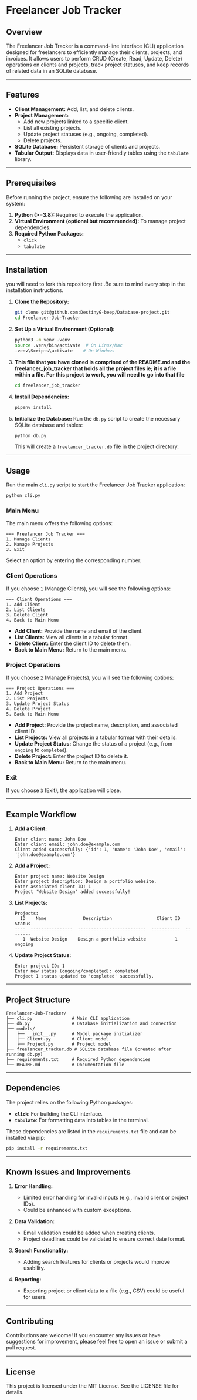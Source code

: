 # Freelancer Job Tracker

## Overview
The Freelancer Job Tracker is a command-line interface (CLI) application designed for freelancers to efficiently manage their clients, projects, and invoices. It allows users to perform CRUD (Create, Read, Update, Delete) operations on clients and projects, track project statuses, and keep records of related data in an SQLite database.

---

## Features

- **Client Management:** Add, list, and delete clients.
- **Project Management:**
  - Add new projects linked to a specific client.
  - List all existing projects.
  - Update project statuses (e.g., ongoing, completed).
  - Delete projects.
- **SQLite Database:** Persistent storage of clients and projects.
- **Tabular Output:** Displays data in user-friendly tables using the `tabulate` library.

---

## Prerequisites

Before running the project, ensure the following are installed on your system:

1. **Python (>=3.8):** Required to execute the application.
2. **Virtual Environment (optional but recommended):** To manage project dependencies.
3. **Required Python Packages:**
   - `click`
   - `tabulate`

---

## Installation
you will need to fork this repository first .Be sure to mind every step in the installation instructions.

1. **Clone the Repository:**
   ```bash
   git clone git@github.com:DestinyG-beep/Database-project.git
   cd Freelancer-Job-Tracker
   ```

2. **Set Up a Virtual Environment (Optional):**
   ```bash
   python3 -m venv .venv
   source .venv/bin/activate  # On Linux/Mac
   .venv\Scripts\activate    # On Windows
   ```
3. **This file that you have cloned is comprised of the README.md and the freelancer_job_tracker that holds all the project files ie; it is a file within a file. For this project to work, you will need to go into that file**
   ```bash
   cd freelancer_job_tracker
   ```

4. **Install Dependencies:**
   ```bash
   pipenv install
   ```

5. **Initialize the Database:**
   Run the `db.py` script to create the necessary SQLite database and tables:
   ```bash
   python db.py
   ```
   This will create a `freelancer_tracker.db` file in the project directory.

---

## Usage

Run the main `cli.py` script to start the Freelancer Job Tracker application:
```bash
python cli.py
```

### Main Menu
The main menu offers the following options:
```plaintext
=== Freelancer Job Tracker ===
1. Manage Clients
2. Manage Projects
3. Exit
```

Select an option by entering the corresponding number.

### Client Operations
If you choose `1` (Manage Clients), you will see the following options:
```plaintext
=== Client Operations ===
1. Add Client
2. List Clients
3. Delete Client
4. Back to Main Menu
```
- **Add Client:** Provide the name and email of the client.
- **List Clients:** View all clients in a tabular format.
- **Delete Client:** Enter the client ID to delete them.
- **Back to Main Menu:** Return to the main menu.

### Project Operations
If you choose `2` (Manage Projects), you will see the following options:
```plaintext
=== Project Operations ===
1. Add Project
2. List Projects
3. Update Project Status
4. Delete Project
5. Back to Main Menu
```
- **Add Project:** Provide the project name, description, and associated client ID.
- **List Projects:** View all projects in a tabular format with their details.
- **Update Project Status:** Change the status of a project (e.g., from `ongoing` to `completed`).
- **Delete Project:** Enter the project ID to delete it.
- **Back to Main Menu:** Return to the main menu.

### Exit
If you choose `3` (Exit), the application will close.

---

## Example Workflow

1. **Add a Client:**
   ```plaintext
   Enter client name: John Doe
   Enter client email: john.doe@example.com
   Client added successfully: {'id': 1, 'name': 'John Doe', 'email': 'john.doe@example.com'}
   ```

2. **Add a Project:**
   ```plaintext
   Enter project name: Website Design
   Enter project description: Design a portfolio website.
   Enter associated client ID: 1
   Project 'Website Design' added successfully!
   ```

3. **List Projects:**
   ```plaintext
   Projects:
     ID    Name              Description                 Client ID    Status
   ----  ----------------  --------------------------  -----------  --------
      1  Website Design    Design a portfolio website           1    ongoing
   ```

4. **Update Project Status:**
   ```plaintext
   Enter project ID: 1
   Enter new status (ongoing/completed): completed
   Project 1 status updated to 'completed' successfully.
   ```

---

## Project Structure

```
Freelancer-Job-Tracker/
├── cli.py               # Main CLI application
├── db.py                # Database initialization and connection
├── models/
│   ├── __init__.py      # Model package initializer
│   ├── Client.py        # Client model
│   ├── Project.py       # Project model
├── freelancer_tracker.db # SQLite database file (created after running db.py)
├── requirements.txt     # Required Python dependencies
└── README.md            # Documentation file
```

---

## Dependencies

The project relies on the following Python packages:

- **`click`**: For building the CLI interface.
- **`tabulate`**: For formatting data into tables in the terminal.

These dependencies are listed in the `requirements.txt` file and can be installed via pip:
```bash
pip install -r requirements.txt
```

---

## Known Issues and Improvements

1. **Error Handling:**
   - Limited error handling for invalid inputs (e.g., invalid client or project IDs).
   - Could be enhanced with custom exceptions.

2. **Data Validation:**
   - Email validation could be added when creating clients.
   - Project deadlines could be validated to ensure correct date format.

3. **Search Functionality:**
   - Adding search features for clients or projects would improve usability.

4. **Reporting:**
   - Exporting project or client data to a file (e.g., CSV) could be useful for users.

---

## Contributing

Contributions are welcome! If you encounter any issues or have suggestions for improvement, please feel free to open an issue or submit a pull request.

---

## License

This project is licensed under the MIT License. See the LICENSE file for details.

